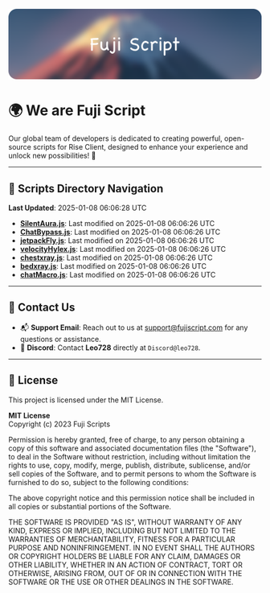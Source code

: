 ![Banner](.github/b.webp)

# 🌍 **We are Fuji Script**

Our global team of developers is dedicated to creating powerful, open-source scripts for Rise Client, designed to enhance your experience and unlock new possibilities! 🌟

---
<!-- SCRIPTS_NAVIGATION_START -->
## 📂 **Scripts Directory Navigation**

**Last Updated**: 2025-01-08 06:06:28 UTC

- **[SilentAura.js](scripts/SilentAura.js)**: Last modified on 2025-01-08 06:06:26 UTC
- **[ChatBypass.js](scripts/ChatBypass.js)**: Last modified on 2025-01-08 06:06:26 UTC
- **[jetpackFly.js](scripts/jetpackFly.js)**: Last modified on 2025-01-08 06:06:26 UTC
- **[velocityHylex.js](scripts/velocityHylex.js)**: Last modified on 2025-01-08 06:06:26 UTC
- **[chestxray.js](scripts/chestxray.js)**: Last modified on 2025-01-08 06:06:26 UTC
- **[bedxray.js](scripts/bedxray.js)**: Last modified on 2025-01-08 06:06:26 UTC
- **[chatMacro.js](scripts/chatMacro.js)**: Last modified on 2025-01-08 06:06:26 UTC

<!-- SCRIPTS_NAVIGATION_END -->

---

## 💬 **Contact Us**  
- 📬 **Support Email**: Reach out to us at [support@fujiscript.com](mailto:support@fujiscript.com) for any questions or assistance.  
- 💬 **Discord**: Contact **Leo728** directly at `Discord@leo728`.

---

## 📜 **License**

This project is licensed under the MIT License.  

**MIT License**  
Copyright (c) 2023 Fuji Scripts  

Permission is hereby granted, free of charge, to any person obtaining a copy of this software and associated documentation files (the "Software"), to deal in the Software without restriction, including without limitation the rights to use, copy, modify, merge, publish, distribute, sublicense, and/or sell copies of the Software, and to permit persons to whom the Software is furnished to do so, subject to the following conditions:  

The above copyright notice and this permission notice shall be included in all copies or substantial portions of the Software.  

THE SOFTWARE IS PROVIDED "AS IS", WITHOUT WARRANTY OF ANY KIND, EXPRESS OR IMPLIED, INCLUDING BUT NOT LIMITED TO THE WARRANTIES OF MERCHANTABILITY, FITNESS FOR A PARTICULAR PURPOSE AND NONINFRINGEMENT. IN NO EVENT SHALL THE AUTHORS OR COPYRIGHT HOLDERS BE LIABLE FOR ANY CLAIM, DAMAGES OR OTHER LIABILITY, WHETHER IN AN ACTION OF CONTRACT, TORT OR OTHERWISE, ARISING FROM, OUT OF OR IN CONNECTION WITH THE SOFTWARE OR THE USE OR OTHER DEALINGS IN THE SOFTWARE.  

